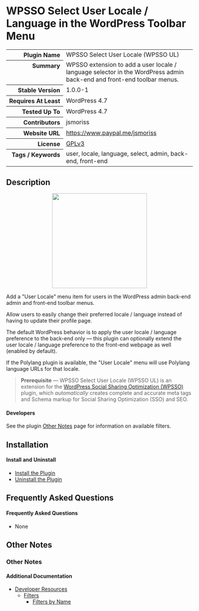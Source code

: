 <h1>WPSSO Select User Locale / Language in the WordPress Toolbar Menu</h1>

<table>
<tr><th align="right" valign="top" nowrap>Plugin Name</th><td>WPSSO Select User Locale (WPSSO UL)</td></tr>
<tr><th align="right" valign="top" nowrap>Summary</th><td>WPSSO extension to add a user locale / language selector in the WordPress admin back-end and front-end toolbar menus.</td></tr>
<tr><th align="right" valign="top" nowrap>Stable Version</th><td>1.0.0-1</td></tr>
<tr><th align="right" valign="top" nowrap>Requires At Least</th><td>WordPress 4.7</td></tr>
<tr><th align="right" valign="top" nowrap>Tested Up To</th><td>WordPress 4.7</td></tr>
<tr><th align="right" valign="top" nowrap>Contributors</th><td>jsmoriss</td></tr>
<tr><th align="right" valign="top" nowrap>Website URL</th><td><a href="https://www.paypal.me/jsmoriss">https://www.paypal.me/jsmoriss</a></td></tr>
<tr><th align="right" valign="top" nowrap>License</th><td><a href="https://www.gnu.org/licenses/gpl.txt">GPLv3</a></td></tr>
<tr><th align="right" valign="top" nowrap>Tags / Keywords</th><td>user, locale, language, select, admin, back-end, front-end</td></tr>
</table>

<h2>Description</h2>

<p align="center"><img src="https://surniaulula.github.io/wpsso-user-locale/assets/icon-256x256.png" width="256" height="256" /></p><p>Add a "User Locale" menu item for users in the WordPress admin back-end admin and front-end toolbar menus.</p>

<p>Allow users to easily change their preferred locale / language instead of having to update their profile page.</p>

<p>The default WordPress behavior is to apply the user locale / language preference to the back-end only &mdash; this plugin can optionally extend the user locale / language preference to the front-end webpage as well (enabled by default).</p>

<p>If the Polylang plugin is available, the "User Locale" menu will use Polylang language URLs for that locale.</p>

<blockquote>
<p><strong>Prerequisite</strong> &mdash; WPSSO Select User Locale (WPSSO UL) is an extension for the <a href="https://wordpress.org/plugins/wpsso/">WordPress Social Sharing Optimization (WPSSO)</a> plugin, which <em>automatically</em> creates complete and accurate meta tags and Schema markup for Social Sharing Optimization (SSO) and SEO.</p>
</blockquote>

<h4>Developers</h4>

<p>See the plugin <a href="https://wordpress.org/plugins/wpsso-user-locale/other_notes/">Other Notes</a> page for information on available filters.</p>


<h2>Installation</h2>

<h4>Install and Uninstall</h4>

<ul>
<li><a href="https://wpsso.com/codex/plugins/wpsso-user-locale/installation/install-the-plugin/">Install the Plugin</a></li>
<li><a href="https://wpsso.com/codex/plugins/wpsso-user-locale/installation/uninstall-the-plugin/">Uninstall the Plugin</a></li>
</ul>


<h2>Frequently Asked Questions</h2>

<h4>Frequently Asked Questions</h4>

<ul>
<li>None</li>
</ul>


<h2>Other Notes</h2>

<h3>Other Notes</h3>
<h4>Additional Documentation</h4>

<ul>
<li><a href="https://wpsso.com/codex/plugins/wpsso-user-locale/notes/developer/">Developer Resources</a>

<ul>
<li><a href="https://wpsso.com/codex/plugins/wpsso-user-locale/notes/developer/filters/">Filters</a>

<ul>
<li><a href="https://wpsso.com/codex/plugins/wpsso-user-locale/notes/developer/filters/by-name/">Filters by Name</a></li>
</ul></li>
</ul></li>
</ul>

